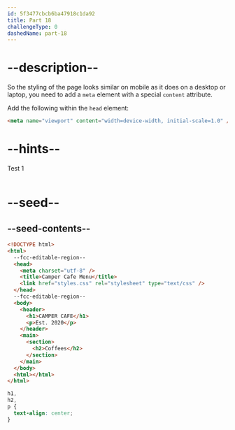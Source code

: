```yaml
---
id: 5f3477cbcb6ba47918c1da92
title: Part 18
challengeType: 0
dashedName: part-18
---
```


# --description--

So the styling of the page looks similar on mobile as it does on a desktop or laptop, you need to add a `meta` element with a special `content` attribute.

Add the following within the `head` element:

```html
<meta name="viewport" content="width=device-width, initial-scale=1.0" />
```

# --hints--

Test 1

```js

```

# --seed--

## --seed-contents--

```html
<!DOCTYPE html>
<html>
  --fcc-editable-region--
  <head>
    <meta charset="utf-8" />
    <title>Camper Cafe Menu</title>
    <link href="styles.css" rel="stylesheet" type="text/css" />
  </head>
  --fcc-editable-region--
  <body>
    <header>
      <h1>CAMPER CAFE</h1>
      <p>Est. 2020</p>
    </header>
    <main>
      <section>
        <h2>Coffees</h2>
      </section>
    </main>
  </body>
  <html></html>
</html>
```

```css
h1,
h2,
p {
  text-align: center;
}
```
